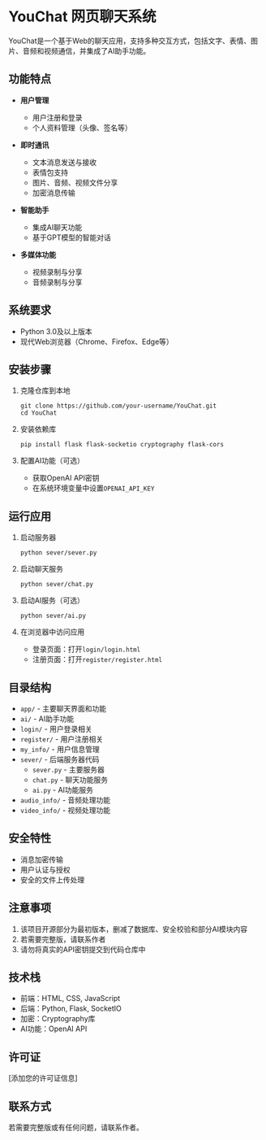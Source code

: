 # YouChat 网页聊天系统

YouChat是一个基于Web的聊天应用，支持多种交互方式，包括文字、表情、图片、音频和视频通信，并集成了AI助手功能。

## 功能特点

- **用户管理**
  - 用户注册和登录
  - 个人资料管理（头像、签名等）
  
- **即时通讯**
  - 文本消息发送与接收
  - 表情包支持
  - 图片、音频、视频文件分享
  - 加密消息传输

- **智能助手**
  - 集成AI聊天功能
  - 基于GPT模型的智能对话

- **多媒体功能**
  - 视频录制与分享
  - 音频录制与分享

## 系统要求

- Python 3.0及以上版本
- 现代Web浏览器（Chrome、Firefox、Edge等）

## 安装步骤

1. 克隆仓库到本地
   ```
   git clone https://github.com/your-username/YouChat.git
   cd YouChat
   ```

2. 安装依赖库
   ```
   pip install flask flask-socketio cryptography flask-cors
   ```

3. 配置AI功能（可选）
   - 获取OpenAI API密钥
   - 在系统环境变量中设置`OPENAI_API_KEY`

## 运行应用

1. 启动服务器
   ```
   python sever/sever.py
   ```

2. 启动聊天服务
   ```
   python sever/chat.py
   ```

3. 启动AI服务（可选）
   ```
   python sever/ai.py
   ```

4. 在浏览器中访问应用
   - 登录页面：打开`login/login.html`
   - 注册页面：打开`register/register.html`

## 目录结构

- `app/` - 主要聊天界面和功能
- `ai/` - AI助手功能
- `login/` - 用户登录相关
- `register/` - 用户注册相关
- `my_info/` - 用户信息管理
- `sever/` - 后端服务器代码
  - `sever.py` - 主要服务器
  - `chat.py` - 聊天功能服务
  - `ai.py` - AI功能服务
- `audio_info/` - 音频处理功能
- `video_info/` - 视频处理功能

## 安全特性

- 消息加密传输
- 用户认证与授权
- 安全的文件上传处理

## 注意事项

1. 该项目开源部分为最初版本，删减了数据库、安全校验和部分AI模块内容
2. 若需要完整版，请联系作者
3. 请勿将真实的API密钥提交到代码仓库中

## 技术栈

- 前端：HTML, CSS, JavaScript
- 后端：Python, Flask, SocketIO
- 加密：Cryptography库
- AI功能：OpenAI API

## 许可证

[添加您的许可证信息]

## 联系方式

若需要完整版或有任何问题，请联系作者。

